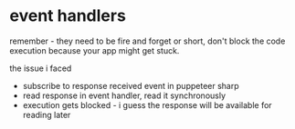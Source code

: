 # event handlers

remember - they need to be fire and forget or short, don't block the code execution because your app might get stuck.

the issue i faced
- subscribe to response received event in puppeteer sharp
- read response in event handler, read it synchronously
- execution gets blocked - i guess the response will be available for reading later
